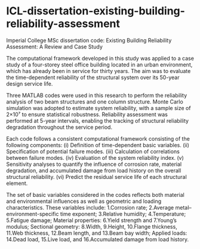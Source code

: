 # ICL-dissertation-existing-building-reliability-assessment
Imperial College MSc dissertation code: Existing Building Reliability Assessment: A Review and Case Study

The computational framework developed in this study was applied to a case study of a four-storey steel office building located in an urban environment, which has already been in service for thirty years. The aim was to evaluate the time-dependent reliability of the structural system over its 50-year design service life.

Three MATLAB codes were used in this research to perform the reliability analysis of two beam structures and one column structure. Monte Carlo simulation was adopted to estimate system reliability, with a sample size of 2×10⁷ to ensure statistical robustness. Reliability assessment was performed at 5-year intervals, enabling the tracking of structural reliability degradation throughout the service period.

Each code follows a consistent computational framework consisting of the following components: 
(i) Definition of time-dependent basic variables. 
(ii) Specification of potential failure modes.
(iii) Calculation of correlations between failure modes.
(iv) Evaluation of the system reliability index. 
(v) Sensitivity analyses to quantify the influence of corrosion rate, material degradation, and accumulated damage from load history on the overall structural reliability.
(vi) Predict the residual service life of each structural element.

The set of basic variables considered in the codes reflects both material and environmental influences as well as geometric and loading characteristics. 
These variables include: 
1.Corrosion rate; 2.Average metal–environment-specific time exponent; 3.Relative humidity; 4.Temperature; 5.Fatigue damage;
Material properties: 6.Yield strength and 7.Young’s modulus; 
Sectional geometry: 8.Width, 9.Height, 10.Flange thickness, 11.Web thickness, 12.Beam length, and 13.Beam bay width;
Applied loads: 14.Dead load, 15.Live load, and 16.Accumulated damage from load history.

